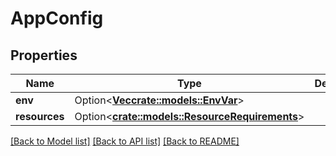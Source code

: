# AppConfig

## Properties

Name | Type | Description | Notes
------------ | ------------- | ------------- | -------------
**env** | Option<[**Vec<crate::models::EnvVar>**](EnvVar.md)> |  | [optional]
**resources** | Option<[**crate::models::ResourceRequirements**](ResourceRequirements.md)> |  | [optional]

[[Back to Model list]](../README.md#documentation-for-models) [[Back to API list]](../README.md#documentation-for-api-endpoints) [[Back to README]](../README.md)


